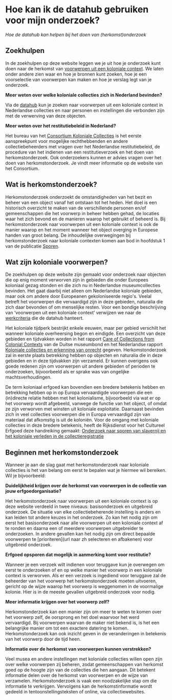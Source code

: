 # Hoe kan ik de datahub gebruiken voor mijn onderzoek?

*Hoe de datahub kan helpen bij het doen van (herkomst)onderzoek*

## Zoekhulpen

In de zoekhulpen op deze website leggen we je uit hoe je onderzoek kunt doen naar de herkomst van [voorwerpen uit een koloniale context](https://app.colonialcollections.nl/en/faq). We laten onder andere zien waar en hoe je bronnen kunt zoeken, hoe je een voorselectie van voorwerpen kan maken en hoe je verslag legt van je onderzoek.
    
**Meer weten over welke koloniale collecties zich in Nederland bevinden?**
    
Via de [datahub](https://app.colonialcollections.nl) kun je zoeken naar voorwerpen uit een koloniale context in Nederlandse collecties en naar personen en instellingen die verbonden zijn met de verwerving van deze objecten. 
    
**Meer weten over het restitutiebeleid in Nederland?**
    
Het bureau van het [Consortium Koloniale Collecties](https://wp-dev.colonialcollections.org/index.php/contact/) is het eerste aanspreekpunt  voor mogelijke rechthebbenden en andere collectiebeheerders met vragen over het Nederlandse restitutiebeleid, de procedure van het indienen van een restitutieverzoek en het doen van herkomstonderzoek. Ook onderzoekers kunnen er advies vragen over het doen van herkomstonderzoek. Je vindt meer informatie op de website van het Consortium.
    
## Wat is herkomstonderzoek?
    
Herkomstonderzoek onderzoekt de omstandigheden van het bezit en beheer van een object vanaf het ontstaan tot het heden. Het doel is een historisch overzicht te maken van de verschillende personen en/of gemeenschappen die het voorwerp in beheer hebben gehad, de locaties waar het zich bevond en de manieren waarop het gebruikt of beheerd is. Bij herkomstonderzoek naar voorwerpen uit een koloniale context is ook de manier waarop en het moment wanneer het object overging in Europese handen van groot belang. De inhoudelijke overwegingen bij herkomstonderzoek naar koloniale contexten komen aan bod in hoofdstuk 1 van de publicatie [Sporen](https://www.niod.nl/nl/publicaties/sporen-PPROCE).
    
## Wat zijn koloniale voorwerpen?
    
De zoekhulpen op deze website zijn gemaakt voor onderzoek naar objecten die op enig moment verworven zijn in gebieden die onder Europees koloniaal gezag stonden en die zich nu in Nederlandse museumcollecties bevinden. Het gaat daarbij niet alleen om Nederlandse koloniale gebieden, maar ook om andere door Europeanen gekoloniseerde regio's. Veelal betreft het voorwerpen die vervaardigd zijn in deze gebieden, naturalia die zich daar bevonden of om menselijke resten. Voor een bondige beschrijving van ‘voorwerpen uit een koloniale context’ verwijzen we naar de [werkcriteria](https://wp-dev.colonialcollections.org/index.php/beleid-koloniale-collecties/) die de datahub hanteert.
    
Het koloniale tijdperk bestrijkt enkele eeuwen, maar per gebied verschilt het wanneer koloniale overheersing begon en eindigde. Een overzicht van deze gebieden en tijdvakken worden in het rapport [Care of Collections from Colonial Contexts](https://www.museumsbund.de/wp-content/uploads/2021/03/mb-leitfaden-en-web.pdf) van de Duitse museumbond en het Nederlandse rapport [Koloniale collecties en erkenning van onrecht](https://open.overheid.nl/documenten/ronl-1889c640-46ce-4ce7-87d0-f7b4299b8c3e/pdf) gegeven. Herkomstonderzoek zal in eerste plaats betrekking hebben op objecten en naturalia die in deze gebieden en in deze tijdvakken zijn verzameld. Er kunnen overigens ook goede redenen zijn om voorwerpen uit andere gebieden of perioden te onderzoeken, bijvoorbeeld als er sprake was van ongelijke machtsverhoudingen.
    
De term koloniaal erfgoed kan bovendien een bredere betekenis hebben en betrekking hebben op in op Europa vervaardigde voorwerpen die een (in)directe relatie hebben met het kolonialisme, bijvoorbeeld via wat er op het voorwerp wordt afgebeeld, vanwege de functie van het object, of omdat ze zijn verworven met winsten uit koloniale exploitatie. Daarnaast bevinden zich in veel collecties voorwerpen die in Europa vervaardigd zijn van materiaal dat afkomstig is uit de koloniën. Voor de omgang met koloniale collecties in deze bredere betekenis, heeft de Rijksdienst voor het Cultureel Erfgoed deze handreiking gemaakt: [Onderzoek naar sporen van slavernij en het koloniale verleden in de collectieregistratie](https://www.cultureelerfgoed.nl/binaries/cultureelerfgoed/documenten/publicaties/2021/01/01/handreiking-onderzoek-naar-sporen-van-slavernij-en-het-koloniale-verleden-in-de-collectieregistratie/Handreiking+sporen+slavernij+en+koloniaal+verleden+in+collectieregistratie.pdf)
    
## Beginnen met herkomstonderzoek
    
Wanneer je aan de slag gaat met herkomstonderzoek naar koloniale collecties is het van belang om eerst te bepalen wat je hiermee wil bereiken. Wil je bijvoorbeeld:
    
**Duidelijkheid krijgen over de herkomst van voorwerpen in de collectie van jouw erfgoedorganisatie?**
    
Het herkomstonderzoek naar voorwerpen uit een koloniale context is op deze website verdeeld in twee niveaus: basisonderzoek en uitgebreid onderzoek. De situatie van elke collectiebeherende instelling is anders en kan leiden tot andere keuzes in het onderzoek. Zo kan het nodig zijn om eerst het basisonderzoek naar alle voorwerpen uit een koloniale context af te ronden en daarna een of meerdere voorwerpen uitgebreider te onderzoeken. In andere gevallen kan het nodig zijn om direct bepaalde voorwerpen te [prioriteren](url naar zh selecteren en afbakenen) voor uitgebreid onderzoek. 
    
**Erfgoed opsporen dat mogelijk in aanmerking komt voor restitutie?**
    
Wanneer je een verzoek wilt indienen voor teruggave kun je overwegen om eerst te onderzoeken of en op welke manier het voorwerp in een koloniale context is verworven. Als er een verzoek is ingediend voor teruggave zal de beheerder van het voorwerp het herkomstonderzoek moeten uitvoeren, gericht op de wijze waarop het voorwerp is weggenomen in de voormalige kolonie. Hier is in de meeste gevallen uitgebreid onderzoek voor nodig. 
    
**Meer informatie krijgen over het voorwerp zelf?**
    
Herkomstonderzoek kan een manier zijn om meer te weten te komen over het voorwerp zelf, de oorsprong en het doel waarvoor het werd vervaardigd. Bij voorwerpen waarvan de maker niet bekend is, is het een belangrijke manier om tot een exactere datering te komen. Herkomstonderzoek kan ook inzicht geven in de veranderingen in betekenis van het voorwerp door de tijd heen.
    
**Informatie over de herkomst van voorwerpen kunnen verstrekken?**
    
Veel musea en andere instellingen met koloniale collecties willen open zijn over welke voorwerpen zij beheren, zodat gemeenschappen van herkomst goed op de hoogte zijn van de collecties die hen aangaan. Dit betekent informatie delen over de herkomst van voorwerpen en de wijze van verzamelen. Herkomstonderzoek is vaak een noodzakelijke stap om die informatie te verkrijgen. Vervolgens kan de herkomstinformatie wordt gedeeld in tentoonstellingsteksten of online, via collectiewebsites.

